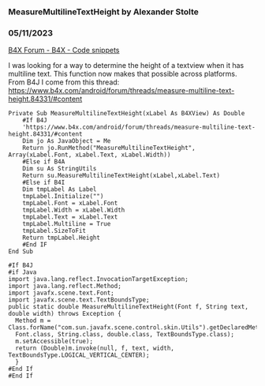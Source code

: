 ###  MeasureMultilineTextHeight by Alexander Stolte
### 05/11/2023
[B4X Forum - B4X - Code snippets](https://www.b4x.com/android/forum/threads/147933/)

I was looking for a way to determine the height of a textview when it has multiline text. This function now makes that possible across platforms.  
From B4J I come from this thread:  
<https://www.b4x.com/android/forum/threads/measure-multiline-text-height.84331/#content>  

```B4X
Private Sub MeasureMultilineTextHeight(xLabel As B4XView) As Double  
    #If B4J  
    'https://www.b4x.com/android/forum/threads/measure-multiline-text-height.84331/#content  
    Dim jo As JavaObject = Me  
    Return jo.RunMethod("MeasureMultilineTextHeight", Array(xLabel.Font, xLabel.Text, xLabel.Width))  
    #Else if B4A  
    Dim su As StringUtils  
    Return su.MeasureMultilineTextHeight(xLabel,xLabel.Text)  
    #Else if B4I  
    Dim tmpLabel As Label  
    tmpLabel.Initialize("")  
    tmpLabel.Font = xLabel.Font  
    tmpLabel.Width = xLabel.Width  
    tmpLabel.Text = xLabel.Text  
    tmpLabel.Multiline = True  
    tmpLabel.SizeToFit  
    Return tmpLabel.Height  
    #End IF  
End Sub  
  
#If B4J  
#if Java  
import java.lang.reflect.InvocationTargetException;  
import java.lang.reflect.Method;  
import javafx.scene.text.Font;  
import javafx.scene.text.TextBoundsType;  
public static double MeasureMultilineTextHeight(Font f, String text, double width) throws Exception {  
  Method m = Class.forName("com.sun.javafx.scene.control.skin.Utils").getDeclaredMethod("computeTextHeight",  
  Font.class, String.class, double.class, TextBoundsType.class);  
  m.setAccessible(true);  
  return (Double)m.invoke(null, f, text, width, TextBoundsType.LOGICAL_VERTICAL_CENTER);  
  }  
#End If  
#End If
```